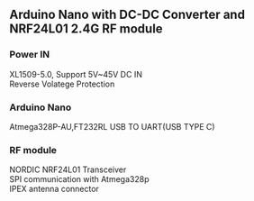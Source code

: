 ## Arduino Nano with DC-DC Converter and NRF24L01 2.4G RF module
### Power IN
XL1509-5.0, Support 5V~45V DC IN  
Reverse Volatege Protection
### Arduino Nano
Atmega328P-AU,FT232RL USB TO UART(USB TYPE C)
### RF module
NORDIC NRF24L01 Transceiver  
SPI communication with Atmega328p  
IPEX antenna connector
